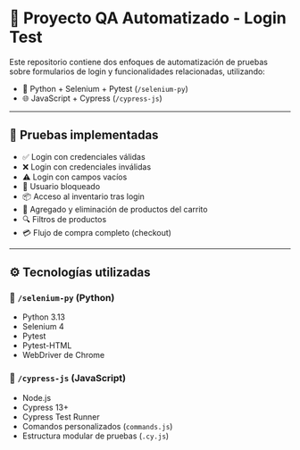 # 🔐 Proyecto QA Automatizado - Login Test

Este repositorio contiene dos enfoques de automatización de pruebas sobre formularios de login y funcionalidades relacionadas, utilizando:

- 🐍 Python + Selenium + Pytest (`/selenium-py`)
- 🌐 JavaScript + Cypress (`/cypress-js`)

---

## 🧪 Pruebas implementadas

- ✅ Login con credenciales válidas
- ❌ Login con credenciales inválidas
- ⚠️ Login con campos vacíos
- 🚫 Usuario bloqueado
- 📦 Acceso al inventario tras login
- 🛒 Agregado y eliminación de productos del carrito
- 🔍 Filtros de productos
- 💳 Flujo de compra completo (checkout)

---

## ⚙️ Tecnologías utilizadas

### 📂 `/selenium-py` (Python)
- Python 3.13
- Selenium 4
- Pytest
- Pytest-HTML
- WebDriver de Chrome

### 📂 `/cypress-js` (JavaScript)
- Node.js
- Cypress 13+
- Cypress Test Runner
- Comandos personalizados (`commands.js`)
- Estructura modular de pruebas (`.cy.js`)
